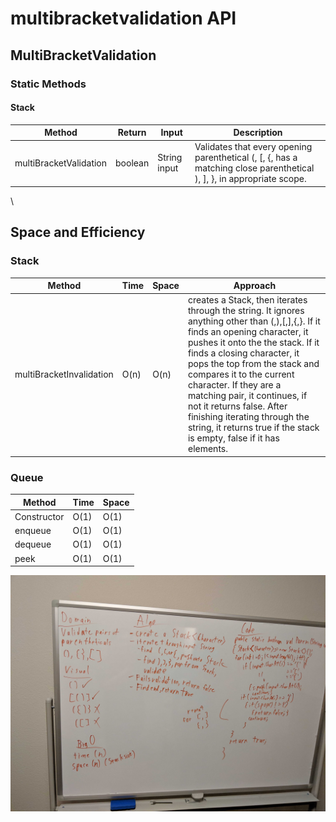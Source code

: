 # multibracketvalidation API

## MultiBracketValidation

### Static Methods

#### Stack

| Method | Return | Input | Description |
| --- | --- | --- | --- |
|multiBracketValidation | boolean | String input | Validates that every opening parenthetical (, \[, \{, has a matching close parenthetical ), \], \}, in appropriate scope.

\


## Space and Efficiency

### Stack

| Method | Time | Space | Approach
| --- | --- | --- | ---
|multiBracketInvalidation | O(n) | O(n) | creates a Stack<Character>, then iterates through the string. It ignores anything other than \(,\),\[,\],\{,\}. If it finds an opening character, it pushes it onto the the stack. If it finds a closing character, it pops the top from the stack and compares it to the current character. If they are a matching pair, it continues, if not it returns false. After finishing iterating through the string, it returns true if the stack is empty, false if it has elements.

### Queue

| Method | Time | Space |
| --- | --- | --- |
|Constructor | O(1) | O(1)
|enqueue | O(1) | O(1)
|dequeue | O(1) | O(1)
|peek | O(1) | O(1)

![](../../../../assets/mult-bracket-validation.jpg)